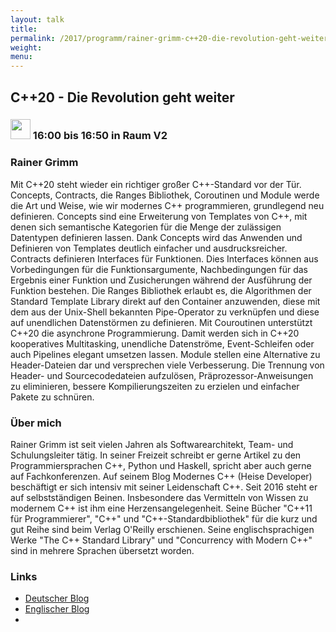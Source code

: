 ```yaml
---
layout: talk
title:
permalink: /2017/programm/rainer-grimm-c++20-die-revolution-geht-weiter/
weight:
menu:
---
```

## C++20 - Die Revolution geht weiter

### <img height = "32" src="../../../images/talk.svg"> 16:00 bis 16:50 in Raum V2

### Rainer Grimm

Mit C++20 steht wieder ein richtiger großer C++-Standard vor der Tür. Concepts, Contracts, die Ranges Bibliothek, Coroutinen und Module werde die Art und Weise, wie wir modernes C++ programmieren, grundlegend neu definieren.  Concepts sind eine Erweiterung von Templates von C++, mit denen sich semantische Kategorien für die Menge der zulässigen Datentypen definieren lassen. Dank Concepts wird das Anwenden und Definieren von Templates deutlich einfacher und ausdrucksreicher.      Contracts definieren Interfaces für Funktionen. Dies Interfaces können aus Vorbedingungen für die Funktionsargumente, Nachbedingungen für das Ergebnis einer Funktion und Zusicherungen während der Ausführung der Funktion bestehen.   Die Ranges Bibliothek erlaubt es, die Algorithmen der Standard Template Library direkt auf den Container anzuwenden, diese mit dem aus der Unix-Shell bekannten Pipe-Operator zu verknüpfen und diese auf unendlichen Datenstörmen zu definieren.   Mit Couroutinen unterstützt C++20 die asynchrone Programmierung. Damit werden sich in C++20 kooperatives Multitasking, unendliche Datenströme, Event-Schleifen oder auch Pipelines elegant umsetzen lassen.  Module stellen eine Alternative zu Header-Dateien dar und versprechen viele Verbesserung. Die Trennung von Header- und Sourcecodedateien aufzulösen, Präprozessor-Anweisungen zu eliminieren, bessere Kompilierungszeiten zu erzielen und einfacher Pakete zu schnüren. 

### Über mich

Rainer Grimm ist seit vielen Jahren als Softwarearchitekt, Team- und Schulungsleiter tätig. In seiner Freizeit schreibt er gerne Artikel zu den Programmiersprachen C++, Python und Haskell, spricht aber auch gerne auf Fachkonferenzen. Auf seinem Blog Modernes C++ (Heise Developer) beschäftigt er sich intensiv mit seiner Leidenschaft C++. Seit 2016 steht er auf selbstständigen Beinen. Insbesondere das Vermitteln von Wissen zu modernem C++ ist ihm eine Herzensangelegenheit. Seine Bücher "C++11 für Programmierer", "C++" und "C++-Standardbibliothek" für die kurz und gut Reihe sind beim Verlag O'Reilly erschienen. Seine englischsprachigen Werke "The C++ Standard Library" und "Concurrency with Modern C++" sind in mehrere Sprachen übersetzt worden.  

### Links

- <a href="https://www.grimm-jaud.de/index.php/blog" target="_blank">Deutscher Blog</a>
- <a href="https://www.modernescpp.com/" target="_blank">Englischer Blog</a>
- <a href="" target="_blank"></a>